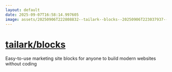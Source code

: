 ```yaml
---
layout: default
date: 2025-09-07T16:58:14.997605
image: assets/20250906T222808832--tailark--blocks--20250906T223037937--cropped.png
---
```


# [tailark/blocks](https://github.com/tailark/blocks)

Easy-to-use marketing site blocks for anyone to build modern websites without coding
